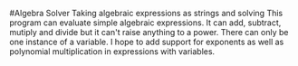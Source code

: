 #Algebra Solver
Taking algebraic expressions as strings and solving
This program can evaluate simple algebraic expressions.
It can add, subtract, mutiply and divide but it can't raise anything to a power.
There can only be one instance of a variable.
I hope to add support for exponents as well as polynomial multiplication in expressions with variables.
